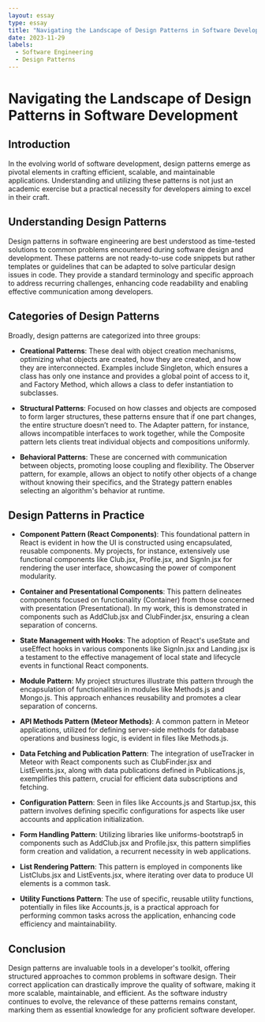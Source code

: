 ```yaml
---
layout: essay
type: essay
title: "Navigating the Landscape of Design Patterns in Software Development"
date: 2023-11-29
labels:
  - Software Engineering
  - Design Patterns
---
```



# Navigating the Landscape of Design Patterns in Software Development

## Introduction

In the evolving world of software development, design patterns emerge as pivotal elements in crafting efficient, scalable, and maintainable applications. Understanding and utilizing these patterns is not just an academic exercise but a practical necessity for developers aiming to excel in their craft.

## Understanding Design Patterns

Design patterns in software engineering are best understood as time-tested solutions to common problems encountered during software design and development. These patterns are not ready-to-use code snippets but rather templates or guidelines that can be adapted to solve particular design issues in code. They provide a standard terminology and specific approach to address recurring challenges, enhancing code readability and enabling effective communication among developers.

## Categories of Design Patterns

Broadly, design patterns are categorized into three groups:

- **Creational Patterns**: These deal with object creation mechanisms, optimizing what objects are created, how they are created, and how they are interconnected. Examples include Singleton, which ensures a class has only one instance and provides a global point of access to it, and Factory Method, which allows a class to defer instantiation to subclasses.

- **Structural Patterns**: Focused on how classes and objects are composed to form larger structures, these patterns ensure that if one part changes, the entire structure doesn’t need to. The Adapter pattern, for instance, allows incompatible interfaces to work together, while the Composite pattern lets clients treat individual objects and compositions uniformly.

- **Behavioral Patterns**: These are concerned with communication between objects, promoting loose coupling and flexibility. The Observer pattern, for example, allows an object to notify other objects of a change without knowing their specifics, and the Strategy pattern enables selecting an algorithm's behavior at runtime.

## Design Patterns in Practice

- **Component Pattern (React Components)**: This foundational pattern in React is evident in how the UI is constructed using encapsulated, reusable components. My projects, for instance, extensively use functional components like Club.jsx, Profile.jsx, and SignIn.jsx for rendering the user interface, showcasing the power of component modularity.

- **Container and Presentational Components**: This pattern delineates components focused on functionality (Container) from those concerned with presentation (Presentational). In my work, this is demonstrated in components such as AddClub.jsx and ClubFinder.jsx, ensuring a clean separation of concerns.

- **State Management with Hooks**: The adoption of React's useState and useEffect hooks in various components like SignIn.jsx and Landing.jsx is a testament to the effective management of local state and lifecycle events in functional React components.

- **Module Pattern**: My project structures illustrate this pattern through the encapsulation of functionalities in modules like Methods.js and Mongo.js. This approach enhances reusability and promotes a clear separation of concerns.

- **API Methods Pattern (Meteor Methods)**: A common pattern in Meteor applications, utilized for defining server-side methods for database operations and business logic, is evident in files like Methods.js.

- **Data Fetching and Publication Pattern**: The integration of useTracker in Meteor with React components such as ClubFinder.jsx and ListEvents.jsx, along with data publications defined in Publications.js, exemplifies this pattern, crucial for efficient data subscriptions and fetching.

- **Configuration Pattern**: Seen in files like Accounts.js and Startup.jsx, this pattern involves defining specific configurations for aspects like user accounts and application initialization.

- **Form Handling Pattern**: Utilizing libraries like uniforms-bootstrap5 in components such as AddClub.jsx and Profile.jsx, this pattern simplifies form creation and validation, a recurrent necessity in web applications.

- **List Rendering Pattern**: This pattern is employed in components like ListClubs.jsx and ListEvents.jsx, where iterating over data to produce UI elements is a common task.

- **Utility Functions Pattern**: The use of specific, reusable utility functions, potentially in files like Accounts.js, is a practical approach for performing common tasks across the application, enhancing code efficiency and maintainability.

## Conclusion

Design patterns are invaluable tools in a developer's toolkit, offering structured approaches to common problems in software design. Their correct application can drastically improve the quality of software, making it more scalable, maintainable, and efficient. As the software industry continues to evolve, the relevance of these patterns remains constant, marking them as essential knowledge for any proficient software developer.
